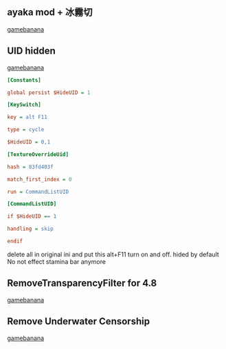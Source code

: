 ## ayaka mod + 冰霧切

[gamebanana](https://gamebanana.com/mods/529469)

## UID hidden

[gamebanana](https://gamebanana.com/mods/431307)

```ini
[Constants]

global persist $HideUID = 1

[KeySwitch]

key = alt F11

type = cycle

$HideUID = 0,1

[TextureOverrideUid]

hash = 83fd403f

match_first_index = 0

run = CommandListUID

[CommandListUID]

if $HideUID == 1

handling = skip

endif
```

delete all in original ini and put this
alt+F11 turn on and off. hided by default
No not effect stamina bar anymore

## RemoveTransparencyFilter for 4.8

[gamebanana](https://gamebanana.com/mods/529138#FileInfo_1241035)

## Remove Underwater Censorship

[gamebanana](https://gamebanana.com/mods/462790#FileInfo_1238141)
